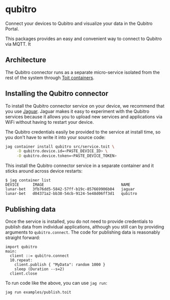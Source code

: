 # qubitro

Connect your devices to Qubitro and visualize your data in the Qubitro Portal.

This packages provides an easy and convenient way to connect to Qubitro via MQTT. It

## Architecture

The Qubitro connector runs as a separate micro-service isolated from the rest of the
system through [Toit containers](https://github.com/toitlang/toit/discussions/869).

## Installing the Qubitro connector

To install the Qubitro connector service on your device, we recommend that you
use [Jaguar](https://github.com/toitlang/jaguar). Jaguar makes it easy to experiment
with the Qubitro services because it allows you to upload new services and
applications via WiFi without having to restart your device.

The Qubitro credentials easily be provided to the service at install time, so you
don't have to write it into your source code:

```sh
jag container install qubitro src/service.toit \
     -D qubitro.device.id=<PASTE_DEVICE_ID> \
     -D qubitro.device.token=<PASTE_DEVICE_TOKEN>
```

This install the Qubitro connector service in a separate container and it sticks
around across device restarts:

```
$ jag container list
DEVICE      IMAGE                                  NAME
lunar-bet   3fb76dd5-5842-57ff-b19c-857669906b04   jaguar
lunar-bet   d04371a2-bb38-54cb-9124-5e48d06ff3d1   qubitro
```

## Publishing data

Once the service is installed, you do not need to provide credentials to publish
data from individual applications, although you still can by providing arguments
to `qubitro.connect`. The code for publishing data is reasonably straight forward:

```
import qubitro
main:
  client ::= qubitro.connect
  10.repeat:
    client.publish { "MyData": random 1000 }
    sleep (Duration --s=2)
  client.close
```

To run code like the above, you can use `jag run`:

```sh
jag run examples/publish.toit
```
